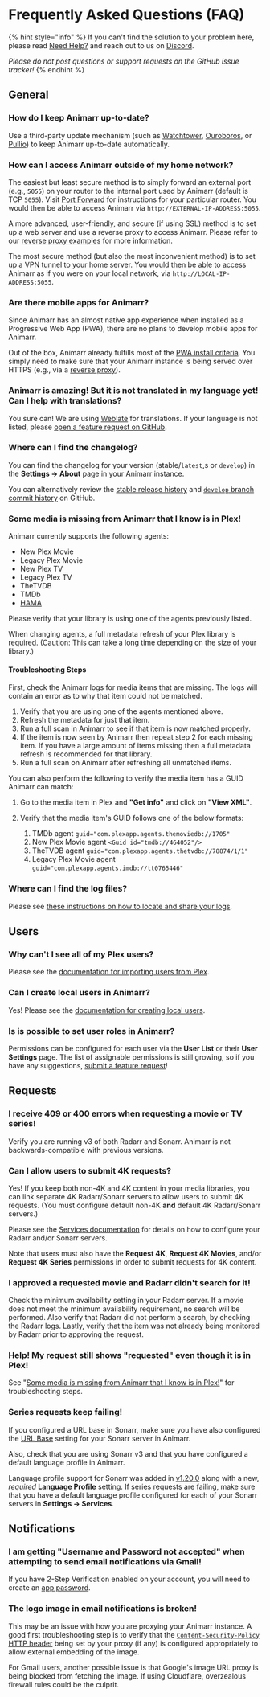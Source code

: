 # Frequently Asked Questions (FAQ)

{% hint style="info" %}
If you can't find the solution to your problem here, please read [Need Help?](./need-help.md) and reach out to us on [Discord](https://discord.gg/animarr).

_Please do not post questions or support requests on the GitHub issue tracker!_
{% endhint %}

## General

### How do I keep Animarr up-to-date?

Use a third-party update mechanism (such as [Watchtower](https://github.com/containrrr/watchtower), [Ouroboros](https://github.com/pyouroboros/ouroboros), or [Pullio](https://hotio.dev/pullio)) to keep Animarr up-to-date automatically.

### How can I access Animarr outside of my home network?

The easiest but least secure method is to simply forward an external port (e.g., `5055`) on your router to the internal port used by Animarr (default is TCP `5055`). Visit [Port Forward](http://portforward.com/) for instructions for your particular router. You would then be able to access Animarr via `http://EXTERNAL-IP-ADDRESS:5055`.

A more advanced, user-friendly, and secure (if using SSL) method is to set up a web server and use a reverse proxy to access Animarr. Please refer to our [reverse proxy examples](../extending-animarr/reverse-proxy.md) for more information.

The most secure method (but also the most inconvenient method) is to set up a VPN tunnel to your home server. You would then be able to access Animarr as if you were on your local network, via `http://LOCAL-IP-ADDRESS:5055`.

### Are there mobile apps for Animarr?

Since Animarr has an almost native app experience when installed as a Progressive Web App (PWA), there are no plans to develop mobile apps for Animarr.

Out of the box, Animarr already fulfills most of the [PWA install criteria](https://web.dev/install-criteria/). You simply need to make sure that your Animarr instance is being served over HTTPS (e.g., via a [reverse proxy](../extending-animarr/reverse-proxy.md)).

### Animarr is amazing! But it is not translated in my language yet! Can I help with translations?

You sure can! We are using [Weblate](https://hosted.weblate.org/engage/animarr/) for translations. If your language is not listed, please [open a feature request on GitHub](https://github.com/sct/animarr/issues/new/choose).

### Where can I find the changelog?

You can find the changelog for your version (stable/`latest`,s or `develop`) in the **Settings &rarr; About** page in your Animarr instance.

You can alternatively review the [stable release history](https://github.com/sct/animarr/releases) and [`develop` branch commit history](https://github.com/sct/animarr/commits/develop) on GitHub.

### Some media is missing from Animarr that I know is in Plex!

Animarr currently supports the following agents:

- New Plex Movie
- Legacy Plex Movie
- New Plex TV
- Legacy Plex TV
- TheTVDB
- TMDb
- [HAMA](https://github.com/ZeroQI/Hama.bundle)

Please verify that your library is using one of the agents previously listed.

When changing agents, a full metadata refresh of your Plex library is required. (Caution: This can take a long time depending on the size of your library.)

#### Troubleshooting Steps

First, check the Animarr logs for media items that are missing. The logs will contain an error as to why that item could not be matched.

1. Verify that you are using one of the agents mentioned above.
2. Refresh the metadata for just that item.
3. Run a full scan in Animarr to see if that item is now matched properly.
4. If the item is now seen by Animarr then repeat step 2 for each missing item. If you have a large amount of items missing then a full metadata refresh is recommended for that library.
5. Run a full scan on Animarr after refreshing all unmatched items.

You can also perform the following to verify the media item has a GUID Animarr can match:

1. Go to the media item in Plex and **"Get info"** and click on **"View XML"**.
2. Verify that the media item's GUID follows one of the below formats:

   1. TMDb agent `guid="com.plexapp.agents.themoviedb://1705"`
   2. New Plex Movie agent `<Guid id="tmdb://464052"/>`
   3. TheTVDB agent `guid="com.plexapp.agents.thetvdb://78874/1/1"`
   4. Legacy Plex Movie agent `guid="com.plexapp.agents.imdb://tt0765446"`

### Where can I find the log files?

Please see [these instructions on how to locate and share your logs](./need-help.md#how-can-i-share-my-logs).

## Users

### Why can't I see all of my Plex users?

Please see the [documentation for importing users from Plex](../using-animarr/users/README.md#importing-users-from-plex).

### Can I create local users in Animarr?

Yes! Please see the [documentation for creating local users](../using-animarr/users/README.md#creating-local-users).

### Is is possible to set user roles in Animarr?

Permissions can be configured for each user via the **User List** or their **User Settings** page. The list of assignable permissions is still growing, so if you have any suggestions, [submit a feature request](https://github.com/sct/animarr/issues/new/choose)!

## Requests

### I receive 409 or 400 errors when requesting a movie or TV series!

Verify you are running v3 of both Radarr and Sonarr. Animarr is not backwards-compatible with previous versions.

### Can I allow users to submit 4K requests?

Yes! If you keep both non-4K and 4K content in your media libraries, you can link separate 4K Radarr/Sonarr servers to allow users to submit 4K requests. (You must configure default non-4K **and** default 4K Radarr/Sonarr servers.)

Please see the [Services documentation](../using-animarr/settings/README.md#services) for details on how to configure your Radarr and/or Sonarr servers.

Note that users must also have the **Request 4K**, **Request 4K Movies**, and/or **Request 4K Series** permissions in order to submit requests for 4K content.

### I approved a requested movie and Radarr didn't search for it!

Check the minimum availability setting in your Radarr server. If a movie does not meet the minimum availability requirement, no search will be performed. Also verify that Radarr did not perform a search, by checking the Radarr logs. Lastly, verify that the item was not already being monitored by Radarr prior to approving the request.

### Help! My request still shows "requested" even though it is in Plex!

See "[Some media is missing from Animarr that I know is in Plex!](#some-media-is-missing-from-animarr-that-i-know-is-in-plex)" for troubleshooting steps.

### Series requests keep failing!

If you configured a URL base in Sonarr, make sure you have also configured the [URL Base](../using-animarr/settings/README.md#url-base) setting for your Sonarr server in Animarr.

Also, check that you are using Sonarr v3 and that you have configured a default language profile in Animarr.

Language profile support for Sonarr was added in [v1.20.0](https://github.com/sct/animarr/releases/tag/v1.20.0) along with a new, _required_ **Language Profile** setting. If series requests are failing, make sure that you have a default language profile configured for each of your Sonarr servers in **Settings &rarr; Services**.

## Notifications

### I am getting "Username and Password not accepted" when attempting to send email notifications via Gmail!

If you have 2-Step Verification enabled on your account, you will need to create an [app password](https://support.google.com/mail/answer/185833).

### The logo image in email notifications is broken!

This may be an issue with how you are proxying your Animarr instance. A good first troubleshooting step is to verify that the [`Content-Security-Policy` HTTP header](https://developer.mozilla.org/en-US/docs/Web/HTTP/CSP) being set by your proxy (if any) is configured appropriately to allow external embedding of the image.

For Gmail users, another possible issue is that Google's image URL proxy is being blocked from fetching the image. If using Cloudflare, overzealous firewall rules could be the culprit.
